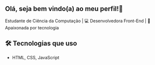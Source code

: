 ## Olá, seja bem vindo(a) ao meu perfil!👋

Estudante de Ciência da Computação | 💻 Desenvolvedora Front-End | 🚀 Apaixonada por tecnologia

## 🛠️ Tecnologias que uso
- HTML, CSS, JavaScript


